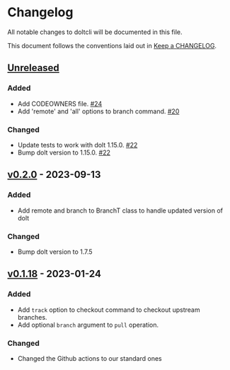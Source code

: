 # Changelog

All notable changes to doltcli will be documented in this file.

This document follows the conventions laid out in [Keep a CHANGELOG](https://keepachangelog.com/en/1.0.0/).

[//]: # "The process to update the changelog for a new release is as follows:"
[//]: # "1. Add a header for the new release with the proper formatting"
[//]: # "   with a link to the corresponding Github release."
[//]: # "2. Make a new blank section for the next unreleased features"
[//]: # "   with the 6 empty sections."
[//]: # "3. Remove the unused sections from the new release."
[//]: # "4. Update the comparison link for the unreleased header to the new tag."

## [Unreleased](https://github.com/lumicks/doltcli/compare/v0.2.0...HEAD)

### Added
- Add CODEOWNERS file. [#24](https://github.com/lumicks/doltcli/pull/24)
- Add 'remote' and 'all' options to branch command. [#20](https://github.com/lumicks/doltcli/pull/20)

### Changed
- Update tests to work with dolt 1.15.0. [#22](https://github.com/lumicks/doltcli/pull/22)
- Bump dolt version to 1.15.0. [#22](https://github.com/lumicks/doltcli/pull/22)

## [v0.2.0](https://github.com/lumicks/doltcli/releases/tag/v0.1.18) - 2023-09-13

### Added
- Add remote and branch to BranchT class to handle updated version of dolt

### Changed
- Bump dolt version to 1.7.5

## [v0.1.18](https://github.com/lumicks/doltcli/releases/tag/v0.1.18) - 2023-01-24

### Added
- Add `track` option to checkout command to checkout upstream branches.
- Add optional `branch` argument to `pull` operation.

### Changed
- Changed the Github actions to our standard ones
